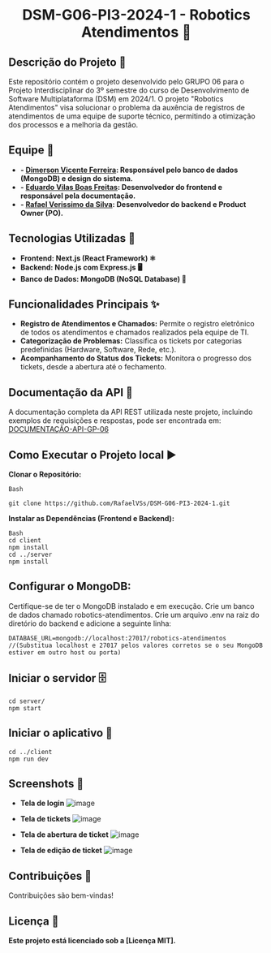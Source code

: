 <H1 align ="center" > DSM-G06-PI3-2024-1 - Robotics Atendimentos 🤖  </h1>

## Descrição do Projeto 📝
Este repositório contém o projeto desenvolvido pelo GRUPO 06 para o Projeto Interdisciplinar do 3º semestre do curso de Desenvolvimento de Software Multiplataforma (DSM) em 2024/1. O projeto "Robotics Atendimentos" visa solucionar o problema da auxência de registros de atendimentos de uma equipe de suporte técnico, permitindo a otimização dos processos e a melhoria da gestão.


## Equipe 👥
* **- [Dimerson Vicente Ferreira](https://www.linkedin.com/in/dimerson-ferreira/): Responsável pelo banco de dados (MongoDB) e design do sistema.**
* **- [Eduardo Vilas Boas Freitas](https://www.linkedin.com/in/eduardo-vilas-boas-062942204/): Desenvolvedor do frontend e responsável pela documentação.**
* **- [Rafael Verissimo da Silva](https://www.linkedin.com/in/rafael-ver%C3%ADssimo-da-silva-94a674227/): Desenvolvedor do backend e Product Owner (PO).**


## Tecnologias Utilizadas 🚀
* **Frontend: Next.js (React Framework) ⚛️**
* **Backend: Node.js com Express.js 🖥️**
* **Banco de Dados: MongoDB (NoSQL Database) 🍃**


## Funcionalidades Principais ✨
* **Registro de Atendimentos e Chamados:** Permite o registro eletrônico de todos os atendimentos e chamados realizados pela equipe de TI.
* **Categorização de Problemas:** Classifica os tickets por categorias predefinidas (Hardware, Software, Rede, etc.).
* **Acompanhamento do Status dos Tickets:** Monitora o progresso dos tickets, desde a abertura até o fechamento.


## Documentação da API 📖
A documentação completa da API REST utilizada neste projeto, incluindo exemplos de requisições e respostas, pode ser encontrada em:
[DOCUMENTAÇÃO-API-GP-06](https://documenter.getpostman.com/view/34861590/2sA3XMhN9m)


## Como Executar o Projeto local ▶️

**Clonar o Repositório:**
```
Bash

git clone https://github.com/RafaelVSs/DSM-G06-PI3-2024-1.git
```

**Instalar as Dependências (Frontend e Backend):**
```
Bash
cd client
npm install
cd ../server
npm install
```

## Configurar o MongoDB:

Certifique-se de ter o MongoDB instalado e em execução.
Crie um banco de dados chamado robotics-atendimentos.
Crie um arquivo .env na raiz do diretório do backend e adicione a seguinte linha:

```
DATABASE_URL=mongodb://localhost:27017/robotics-atendimentos
//(Substitua localhost e 27017 pelos valores corretos se o seu MongoDB estiver em outro host ou porta)
```

## Iniciar o servidor 🗄️
```
cd server/
npm start
```

## Iniciar o aplicativo 📱
```
cd ../client
npm run dev
```

## Screenshots 📸
* **Tela de login**
![image](https://github.com/FatecFranca/DSM-G06-PI3-2024-1/assets/111711287/24175202-a2de-44e2-9fb5-84e345389a03)

* **Tela de tickets**
![image](https://github.com/FatecFranca/DSM-G06-PI3-2024-1/assets/111711287/d43d000a-e5d9-471d-b666-62e331bf62bf)

* **Tela de abertura de ticket**
![image](https://github.com/FatecFranca/DSM-G06-PI3-2024-1/assets/111711287/b7961278-9c7c-43c6-b285-04da96bc4cbf)

* **Tela de edição de ticket**
![image](https://github.com/FatecFranca/DSM-G06-PI3-2024-1/assets/111711287/e1c44a0b-feeb-4b91-a775-5c8c3ad1c90b)




## Contribuições 🤝
Contribuições são bem-vindas!

## Licença 📄

**Este projeto está licenciado sob a [Licença MIT].**

